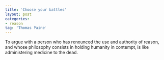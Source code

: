 ```yaml
---
title: 'Choose your battles'
layout: post
categories:
- reason
tag: 'Thomas Paine'
---
```


To argue with a person who has renounced the use and authority of reason, and whose philosophy consists in holding humanity in contempt, is like administering medicine to the dead.